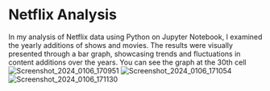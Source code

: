# Netflix Analysis
In my analysis of Netflix data using Python on Jupyter Notebook, I examined the yearly additions of shows and movies. The results were visually presented through a bar graph, showcasing trends and fluctuations in content additions over the years. You can see the graph at the 30th cell![Screenshot_2024_0106_170951](https://github.com/Rizwans-github/Netflix-Analysis/assets/141806496/4ecc4177-2750-4ab0-a45e-f88115704697)
![Screenshot_2024_0106_171054](https://github.com/Rizwans-github/Netflix-Analysis/assets/141806496/57abeef5-36c1-4f84-a247-5ddbe444ef53)
![Screenshot_2024_0106_171130](https://github.com/Rizwans-github/Netflix-Analysis/assets/141806496/76577949-1119-47dc-adae-f9c0ceaeac09)
